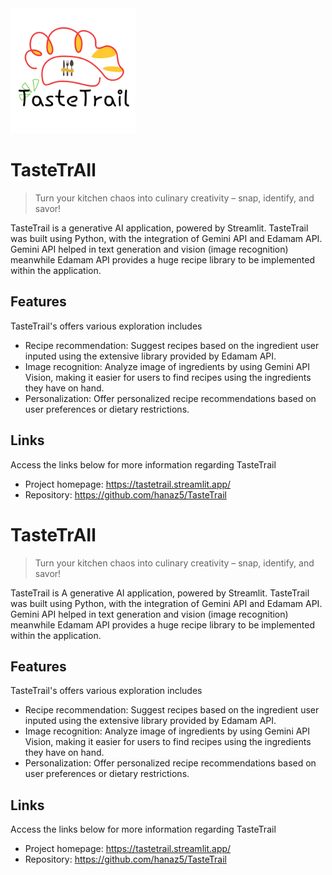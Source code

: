 <img src="https://github.com/hanaz5/TasteTrail/blob/main/images/icon.png?raw=true" alt="Logo of the project" width="200">

# TasteTrAIl
> Turn your kitchen chaos into culinary creativity – snap, identify, and savor!

TasteTrail is a generative AI application, powered by Streamlit. TasteTrail was built using Python, with the integration of Gemini API and Edamam API. Gemini API helped in text generation and vision (image recognition) meanwhile Edamam API provides a huge recipe library to be implemented within the application.

## Features

TasteTrail's offers various exploration includes
* Recipe recommendation: Suggest recipes based on the ingredient user inputed using the extensive library provided by Edamam API.
* Image recognition: Analyze image of ingredients by using Gemini API Vision, making it easier for users to find recipes using the ingredients they have on hand.
* Personalization: Offer personalized recipe recommendations based on user preferences or dietary restrictions.

## Links

Access the links below for more information regarding TasteTrail

- Project homepage: https://tastetrail.streamlit.app/
- Repository: https://github.com/hanaz5/TasteTrail


# TasteTrAIl
> Turn your kitchen chaos into culinary creativity – snap, identify, and savor!

TasteTrail is A generative AI application, powered by Streamlit. TasteTrail was built using Python, with the integration of Gemini API and Edamam API. Gemini API helped in text generation and vision (image recognition) meanwhile Edamam API provides a huge recipe library to be implemented within the application.

## Features

TasteTrail's offers various exploration includes
* Recipe recommendation: Suggest recipes based on the ingredient user inputed using the extensive library provided by Edamam API.
* Image recognition: Analyze image of ingredients by using Gemini API Vision, making it easier for users to find recipes using the ingredients they have on hand.
* Personalization: Offer personalized recipe recommendations based on user preferences or dietary restrictions.

## Links

Access the links below for more information regarding TasteTrail

- Project homepage: https://tastetrail.streamlit.app/
- Repository: https://github.com/hanaz5/TasteTrail
